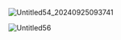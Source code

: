 ![Untitled54_20240925093741](https://github.com/user-attachments/assets/cc742695-2944-4448-a9bb-44738502ebe4)

![Untitled56](https://github.com/user-attachments/assets/e648cb7d-b87a-4055-a37d-ba4028d7f8bd)

